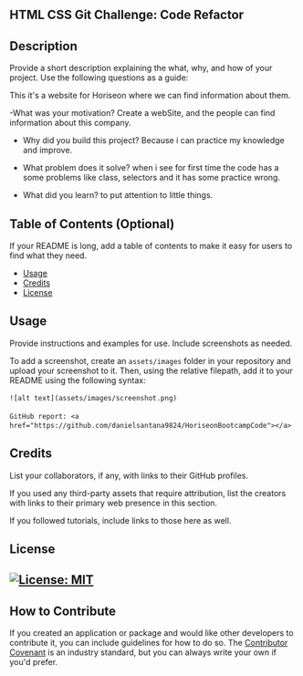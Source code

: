 ## HTML CSS Git Challenge: Code Refactor

## Description

Provide a short description explaining the what, why, and how of your project. Use the following questions as a guide:

This it's a website for Horiseon where we can find information about them.

-What was your motivation?
Create a webSite, and the people can find information about this company.

- Why did you build this project?
Because i can practice my knowledge and improve.

- What problem does it solve?
when i see for first time the code has a some problems like class,
selectors and it has some practice wrong.

- What did you learn?
to put attention to little things.

## Table of Contents (Optional)

If your README is long, add a table of contents to make it easy for users to find what they need.

- [Usage](#usage)
- [Credits](#credits)
- [License](#license)

## Usage

Provide instructions and examples for use. Include screenshots as needed.

To add a screenshot, create an `assets/images` folder in your repository and upload your screenshot to it. Then, using the relative filepath, add it to your README using the following syntax:

    ![alt text](assets/images/screenshot.png)

    GitHub report: <a href="https://github.com/danielsantana9824/HoriseonBootcampCode"></a>
    
    
  
## Credits

List your collaborators, if any, with links to their GitHub profiles.

If you used any third-party assets that require attribution, list the creators with links to their primary web presence in this section.

If you followed tutorials, include links to those here as well.

## License

[![License: MIT](https://img.shields.io/badge/License-MIT-yellow.svg)](https://opensource.org/licenses/MIT)
---

## How to Contribute

If you created an application or package and would like other developers to contribute it, you can include guidelines for how to do so. The [Contributor Covenant](https://www.contributor-covenant.org/) is an industry standard, but you can always write your own if you'd prefer.
